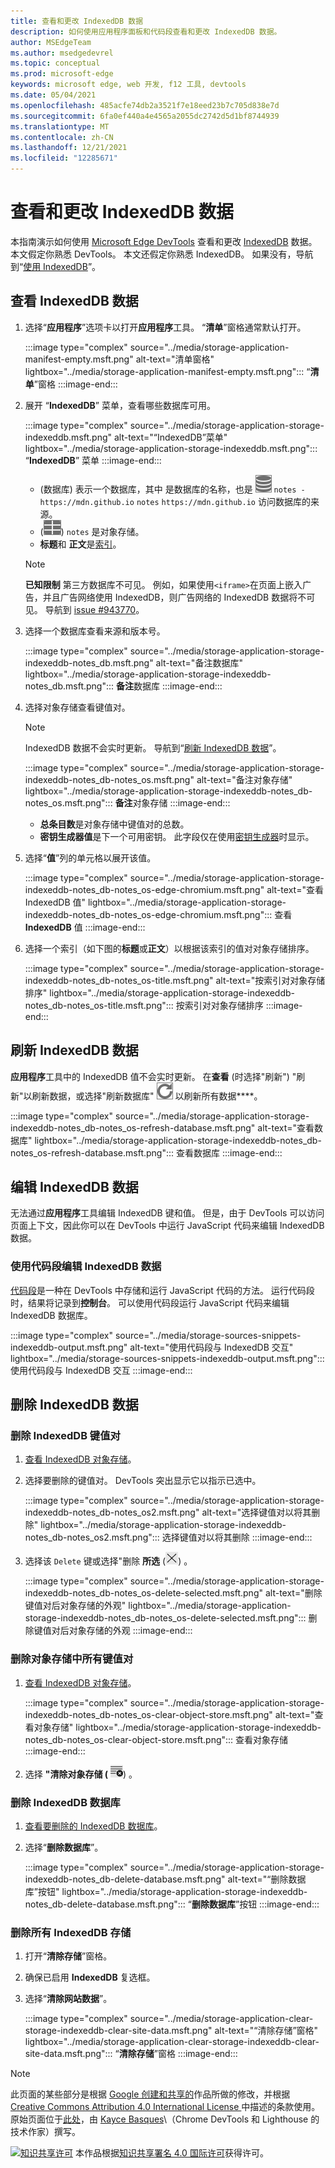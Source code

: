 ```yaml
---
title: 查看和更改 IndexedDB 数据
description: 如何使用应用程序面板和代码段查看和更改 IndexedDB 数据。
author: MSEdgeTeam
ms.author: msedgedevrel
ms.topic: conceptual
ms.prod: microsoft-edge
keywords: microsoft edge, web 开发, f12 工具, devtools
ms.date: 05/04/2021
ms.openlocfilehash: 485acfe74db2a3521f7e18eed23b7c705d838e7d
ms.sourcegitcommit: 6fa0ef440a4e4565a2055dc2742d5d1bf8744939
ms.translationtype: MT
ms.contentlocale: zh-CN
ms.lasthandoff: 12/21/2021
ms.locfileid: "12285671"
---
```

<!-- Copyright Kayce Basques

   Licensed under the Apache License, Version 2.0 (the "License");
   you may not use this file except in compliance with the License.
   You may obtain a copy of the License at

       https://www.apache.org/licenses/LICENSE-2.0

   Unless required by applicable law or agreed to in writing, software
   distributed under the License is distributed on an "AS IS" BASIS,
   WITHOUT WARRANTIES OR CONDITIONS OF ANY KIND, either express or implied.
   See the License for the specific language governing permissions and
   limitations under the License.  -->
# <a name="view-and-change-indexeddb-data"></a>查看和更改 IndexedDB 数据

本指南演示如何使用 [Microsoft Edge DevTools](../../devtools-guide-chromium/index.md) 查看和更改 [IndexedDB](https://developer.mozilla.org/docs/Web/API/IndexedDB_API) 数据。  本文假定你熟悉 DevTools。  本文还假定你熟悉 IndexedDB。  如果没有，导航到“[使用 IndexedDB](https://developer.mozilla.org/docs/Web/API/IndexedDB_API/Using_IndexedDB)”。


<!-- ====================================================================== -->
## <a name="view-indexeddb-data"></a>查看 IndexedDB 数据

1.  选择“**应用程序**”选项卡以打开**应用程序**工具。  “**清单**”窗格通常默认打开。

    :::image type="complex" source="../media/storage-application-manifest-empty.msft.png" alt-text="清单窗格" lightbox="../media/storage-application-manifest-empty.msft.png":::
       “**清单**”窗格
    :::image-end:::

1.  展开 “**IndexedDB**” 菜单，查看哪些数据库可用。

    :::image type="complex" source="../media/storage-application-storage-indexeddb.msft.png" alt-text="“IndexedDB”菜单" lightbox="../media/storage-application-storage-indexeddb.msft.png":::
       “**IndexedDB**” 菜单
    :::image-end:::

    *    (数据库) 表示一个数据库，其中 是数据库的名称，也是 ![ ](../media/database-icon.msft.png) `notes - https://mdn.github.io` `notes` `https://mdn.github.io` 访问数据库的来源。
    *    (![ 对象存储图标 ](../media/object-store-icon.msft.png)) `notes` 是对象存储。
    *   **标题**和 **正文**是[索引](https://developer.mozilla.org/docs/Web/API/IndexedDB_API/Using_IndexedDB#Using_an_index)。

    > [!NOTE]
    > **已知限制**  第三方数据库不可见。  例如，如果使用`<iframe>`在页面上嵌入广告，并且广告网络使用 IndexedDB，则广告网络的 IndexedDB 数据将不可见。  导航到 [issue #943770](https://crbug.com/943770)。

1.  选择一个数据库查看来源和版本号。

    :::image type="complex" source="../media/storage-application-storage-indexeddb-notes_db.msft.png" alt-text="备注数据库" lightbox="../media/storage-application-storage-indexeddb-notes_db.msft.png":::
       **备注**数据库
    :::image-end:::

1.  选择对象存储查看键值对。

    > [!NOTE]
    > IndexedDB 数据不会实时更新。  导航到“[刷新 IndexedDB 数据](#refresh-indexeddb-data)”。

    :::image type="complex" source="../media/storage-application-storage-indexeddb-notes_db-notes_os.msft.png" alt-text="备注对象存储" lightbox="../media/storage-application-storage-indexeddb-notes_db-notes_os.msft.png":::
       **备注**对象存储
    :::image-end:::

    *   **总条目数**是对象存储中键值对的总数。
    *   **密钥生成器值**是下一个可用密钥。  此字段仅在使用[密钥生成器](https://developer.mozilla.org/docs/Web/API/IndexedDB_API/Basic_Concepts_Behind_IndexedDB#gloss_keygenerator)时显示。

1.  选择“**值**”列的单元格以展开该值。

    :::image type="complex" source="../media/storage-application-storage-indexeddb-notes_db-notes_os-edge-chromium.msft.png" alt-text="查看 IndexedDB 值" lightbox="../media/storage-application-storage-indexeddb-notes_db-notes_os-edge-chromium.msft.png":::
       查看 **IndexedDB** 值
    :::image-end:::

1.  选择一个索引（如下图的**标题**或**正文**）以根据该索引的值对对象存储排序。

    :::image type="complex" source="../media/storage-application-storage-indexeddb-notes_db-notes_os-title.msft.png" alt-text="按索引对对象存储排序" lightbox="../media/storage-application-storage-indexeddb-notes_db-notes_os-title.msft.png":::
       按索引对对象存储排序
    :::image-end:::


<!-- ====================================================================== -->
## <a name="refresh-indexeddb-data"></a>刷新 IndexedDB 数据

**应用程序**工具中的 IndexedDB 值不会实时更新。  在**查看** (时选择"刷新") "刷新"以刷新数据，或选择"刷新数据库" ![ ](../media/reload-icon.msft.png) 以刷新所有数据****。

:::image type="complex" source="../media/storage-application-storage-indexeddb-notes_db-notes_os-refresh-database.msft.png" alt-text="查看数据库" lightbox="../media/storage-application-storage-indexeddb-notes_db-notes_os-refresh-database.msft.png":::
   查看数据库
:::image-end:::


<!-- ====================================================================== -->
## <a name="edit-indexeddb-data"></a>编辑 IndexedDB 数据

无法通过**应用程序**工具编辑 IndexedDB 键和值。  但是，由于 DevTools 可以访问页面上下文，因此你可以在 DevTools 中运行 JavaScript 代码来编辑 IndexedDB 数据。

### <a name="edit-indexeddb-data-with-snippets"></a>使用代码段编辑 IndexedDB 数据

[代码段](../javascript/snippets.md)是一种在 DevTools 中存储和运行 JavaScript 代码的方法。  运行代码段时，结果将记录到**控制台**。  可以使用代码段运行 JavaScript 代码来编辑 IndexedDB 数据库。

:::image type="complex" source="../media/storage-sources-snippets-indexeddb-output.msft.png" alt-text="使用代码段与 IndexedDB 交互" lightbox="../media/storage-sources-snippets-indexeddb-output.msft.png":::
   使用代码段与 IndexedDB 交互
:::image-end:::


<!-- ====================================================================== -->
## <a name="delete-indexeddb-data"></a>删除 IndexedDB 数据

### <a name="delete-an-indexeddb-key-value-pair"></a>删除 IndexedDB 键值对

1.  [查看 IndexedDB 对象存储](#view-indexeddb-data)。
1.  选择要删除的键值对。  DevTools 突出显示它以指示已选中。

    :::image type="complex" source="../media/storage-application-storage-indexeddb-notes_db-notes_os2.msft.png" alt-text="选择键值对以将其删除" lightbox="../media/storage-application-storage-indexeddb-notes_db-notes_os2.msft.png":::
       选择键值对以将其删除
    :::image-end:::

1.  选择该 `Delete` 键或选择"删除 **所选** (![ 删除所选 ](../media/delete-icon.msft.png)) 。

    :::image type="complex" source="../media/storage-application-storage-indexeddb-notes_db-notes_os-delete-selected.msft.png" alt-text="删除键值对后对象存储的外观" lightbox="../media/storage-application-storage-indexeddb-notes_db-notes_os-delete-selected.msft.png":::
       删除键值对后对象存储的外观
    :::image-end:::

### <a name="delete-all-key-value-pairs-in-an-object-store"></a>删除对象存储中所有键值对

1.  [查看 IndexedDB 对象存储](#view-indexeddb-data)。

    :::image type="complex" source="../media/storage-application-storage-indexeddb-notes_db-notes_os-clear-object-store.msft.png" alt-text="查看对象存储" lightbox="../media/storage-application-storage-indexeddb-notes_db-notes_os-clear-object-store.msft.png":::
       查看对象存储
    :::image-end:::

1.  选择 **"清除对象存储 (** ![ 清除对象存储 ](../media/clear-icon.msft.png)) 。

### <a name="delete-an-indexeddb-database"></a>删除 IndexedDB 数据库

1.  [查看要删除的 IndexedDB 数据库](#view-indexeddb-data)。
1.  选择“**删除数据库**”。

    :::image type="complex" source="../media/storage-application-storage-indexeddb-notes_db-delete-database.msft.png" alt-text="“删除数据库”按钮" lightbox="../media/storage-application-storage-indexeddb-notes_db-delete-database.msft.png":::
       “**删除数据库**”按钮
    :::image-end:::

### <a name="delete-all-indexeddb-storage"></a>删除所有 IndexedDB 存储

1.  打开“**清除存储**”窗格。
1.  确保已启用 **IndexedDB** 复选框。
1.  选择“**清除网站数据**”。

    :::image type="complex" source="../media/storage-application-clear-storage-indexeddb-clear-site-data.msft.png" alt-text="“清除存储”窗格" lightbox="../media/storage-application-clear-storage-indexeddb-clear-site-data.msft.png":::
       “**清除存储**”窗格
    :::image-end:::


<!-- ====================================================================== -->
> [!NOTE]
> 此页面的某些部分是根据 [Google 创建和共享的](https://developers.google.com/terms/site-policies)作品所做的修改，并根据[ Creative Commons Attribution 4.0 International License ](https://creativecommons.org/licenses/by/4.0)中描述的条款使用。
> 原始页面位于[此处](https://developers.google.com/web/tools/chrome-devtools/storage/indexeddb)，由 [Kayce Basques](https://developers.google.com/web/resources/contributors#kayce-basques)\（Chrome DevTools 和 Lighthouse 的技术作家）撰写。

[![知识共享许可](https://i.creativecommons.org/l/by/4.0/88x31.png)](https://creativecommons.org/licenses/by/4.0) 本作品根据[知识共享署名 4.0 国际许可](https://creativecommons.org/licenses/by/4.0)获得许可。
